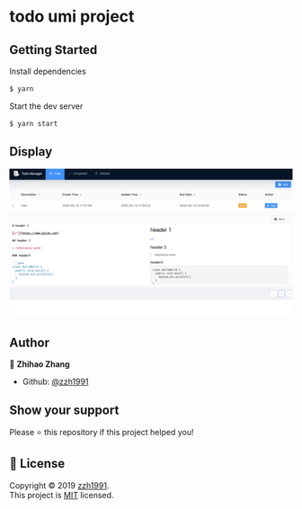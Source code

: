 # todo umi project

## Getting Started

Install dependencies

```bash
$ yarn
```

Start the dev server

```bash
$ yarn start
```

## Display

<div align="center">
  <img src="./pictures/todo.png" width="1000px" />
</div>

## Author

👤 **Zhihao Zhang**

- Github: [@zzh1991](https://github.com/zzh1991)

## Show your support

Please ⭐️ this repository if this project helped you!

## 📝 License

Copyright © 2019 [zzh1991](https://github.com/zzh1991).<br />
This project is [MIT](https://github.com/zzh1991/todo-umi/blob/master/LICENSE) licensed.
